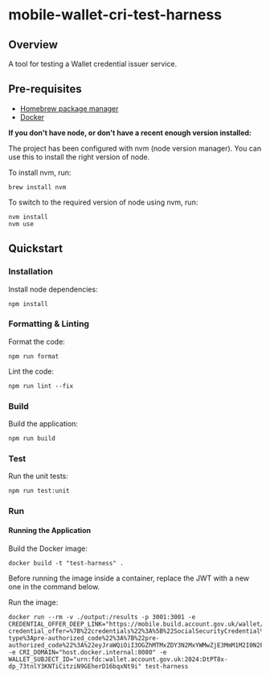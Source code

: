 # mobile-wallet-cri-test-harness

## Overview
A tool for testing a Wallet credential issuer service.

## Pre-requisites
- [Homebrew package manager](https://brew.sh)
- [Docker](https://docs.docker.com/get-docker/)

**If you don't have node, or don't have a recent enough version installed:**

The project has been configured with nvm (node version manager). You can use this to install the right version of node.

To install nvm, run:
```
brew install nvm
```

To switch to the required version of node using nvm, run:
```
nvm install
nvm use
```

## Quickstart
### Installation
Install node dependencies:
```
npm install
```

### Formatting & Linting
Format the code:
```
npm run format
```

Lint the code:
```
npm run lint --fix
```

### Build
Build the application:
```
npm run build
```

### Test
Run the unit tests:
```
npm run test:unit
```

### Run
#### Running the Application
Build the Docker image:
```
docker build -t "test-harness" .  
```

Before running the image inside a container, replace the JWT with a new one in the command below.

Run the image:
```
docker run --rm -v ./output:/results -p 3001:3001 -e CREDENTIAL_OFFER_DEEP_LINK="https://mobile.build.account.gov.uk/wallet/add?credential_offer=%7B%22credentials%22%3A%5B%22SocialSecurityCredential%22%5D%2C%22grants%22%3A%7B%22urn%3Aietf%3Aparams%3Aoauth%3Agrant-type%3Apre-authorized_code%22%3A%7B%22pre-authorized_code%22%3A%22eyJraWQiOiI3OGZhMTMxZDY3N2MxYWMwZjE3MmM1M2I0N2FjMTY5YTk1YWQwZDkyYzM4YmQ3OTRhNzBkYTU5MDMyMDU4Mjc0IiwidHlwIjoiSldUIiwiYWxnIjoiRVMyNTYifQ.eyJhdWQiOiJ1cm46ZmRjOmdvdjp1azp3YWxsZXQiLCJjbGllbnRJZCI6IkVYQU1QTEVfQ1JJIiwiaXNzIjoidXJuOmZkYzpnb3Y6dWs6ZXhhbXBsZS1jcmVkZW50aWFsLWlzc3VlciIsImNyZWRlbnRpYWxfaWRlbnRpZmllcnMiOlsiMDU2ZGIzNjAtZDYzNi00MDk3LWJhZmEtMDc5YjBjN2FiMDNmIl0sImV4cCI6MTcyMTgyMjgyNiwiaWF0IjoxNzIxODIyNTI2fQ.qrg0F0EyAWXxeZU9pNevs7W0XaS708IzkLCbh19kIpifu5r7pp_lGR55jyqOyVT_EzbpsFY8z0Dw7Rsg7lA_vw%22%7D%7D%2C%22credential_issuer%22%3A%22http%3A%2F%2Flocalhost%3A8080%22%2C%22credentialIssuer%22%3A%22http%3A%2F%2Flocalhost%3A8080%22%7D" -e CRI_DOMAIN="host.docker.internal:8080" -e WALLET_SUBJECT_ID="urn:fdc:wallet.account.gov.uk:2024:DtPT8x-dp_73tnlY3KNTiCitziN9GEherD16bqxNt9i" test-harness
```
